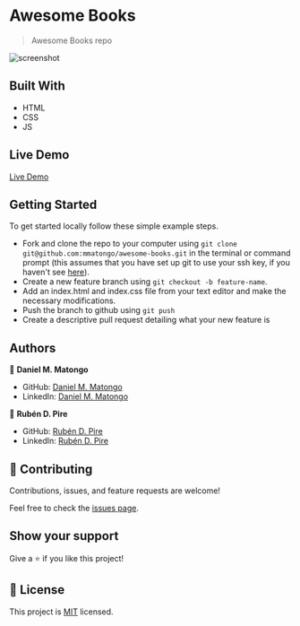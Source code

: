# Awesome Books

> Awesome Books repo 


![screenshot](./img/screenshot.png)

## Built With

- HTML
- CSS
- JS

## Live Demo
[Live Demo](https://rpire.github.io/awesome-books/)

## Getting Started

To get started locally follow these simple example steps.
- Fork and clone the repo to your computer using `git clone git@github.com:mmatongo/awesome-books.git` in the terminal or command prompt (this assumes that you have set up git to use your ssh key, if you haven't see [here](https://docs.github.com/en/github/authenticating-to-github/connecting-to-github-with-ssh)).
- Create a new feature branch using `git checkout -b feature-name`.
- Add an index.html and index.css file from your text editor and make the necessary modifications.
- Push the branch to github using `git push`
- Create a descriptive pull request detailing what your new feature is

## Authors

👤 **Daniel M. Matongo**

- GitHub: [Daniel M. Matongo](https://github.com/mmatongo)
- LinkedIn: [Daniel M. Matongo](https://linkedin.com/in/mmatongo)

👤 **Rubén D. Pire**

- GitHub: [Rubén D. Pire](https://github.com/rpire)
- LinkedIn: [Rubén D. Pire](https://www.linkedin.com/in/rub%C3%A9n-dar%C3%ADo-pire-l%C3%B3pez-507111189/)

## 🤝 Contributing

Contributions, issues, and feature requests are welcome!

Feel free to check the [issues page](../../issues/).

## Show your support

Give a ⭐️ if you like this project!


## 📝 License

This project is [MIT](./MIT.md) licensed.

